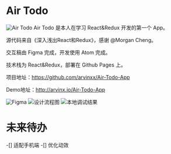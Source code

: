 # Air Todo
![Air Todo](http://oxnc5ug9u.bkt.clouddn.com/pic/171104/KA451F8Fl6.png)
Air Todo 是本人在学习 React&Redux 开发的第一个 App。

源代码来自《深入浅出React和Redux》，感谢 @Morgan Cheng。

交互稿由 Figma 完成，开发使用 Atom 完成。

技术栈为 React&Redux，部署在 Github Pages 上。

项目地址：https://github.com/arvinxx/Air-Todo-App

Demo地址：http://arvinx.io/Air-Todo-App

![Figma](http://oxnc5ug9u.bkt.clouddn.com/pic/171104/506mLILLHg.png)
![设计流程图](http://oxnc5ug9u.bkt.clouddn.com/pic/171104/biLa2j9ce2.png)
![本地调试结果](http://oxnc5ug9u.bkt.clouddn.com/pic/171104/jLj27Ahg7G.png)

# 未来待办
-[] 适配手机端
-[] 优化动效
